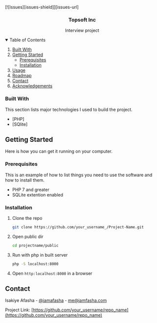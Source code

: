 [![Issues][issues-shield]][issues-url]

<p align="center">
  <h3 align="center">Topsoft Inc</h3>
  <p align="center">
    Interview project
    <br />
  </p>
</p>



<!-- TABLE OF CONTENTS -->
<details open="open">
  <summary>Table of Contents</summary>
  <ol>
    <li><a href="#built-with">Built With</a></li>
    <li>
      <a href="#getting-started">Getting Started</a>
      <ul>
        <li><a href="#prerequisites">Prerequisites</a></li>
        <li><a href="#installation">Installation</a></li>
      </ul>
    </li>
    <li><a href="#usage">Usage</a></li>
    <li><a href="#roadmap">Roadmap</a></li>
    <li><a href="#contact">Contact</a></li>
    <li><a href="#acknowledgements">Acknowledgements</a></li>
  </ol>
</details>


### Built With

This section lists major technologies I used to build the project.
* [PHP]
* [SQlite]

<!-- GETTING STARTED -->
## Getting Started

Here is how you can get it running on your computer.

### Prerequisites

This is an example of how to list things you need to use the software and how to install them.
* PHP 7 and greater
* SQLite extention enabled

### Installation

1. Clone the repo
   ```sh
   git clone https://github.com/your_username_/Project-Name.git
   
   ```
3. Open public dir
   ```sh
   cd projectname/public
   ```
4. Run with php in built server
   ```sh
   php -S localhost:8000
   ```
5. Open `http:localhost:8000` in a browser



<!-- CONTACT -->
## Contact

Isakiye Afasha - [@iamafasha](https://twitter.com/iamafasha) - me@iamfasha.com

Project Link: [https://github.com/your_username/repo_name](https://github.com/your_username/repo_name)
